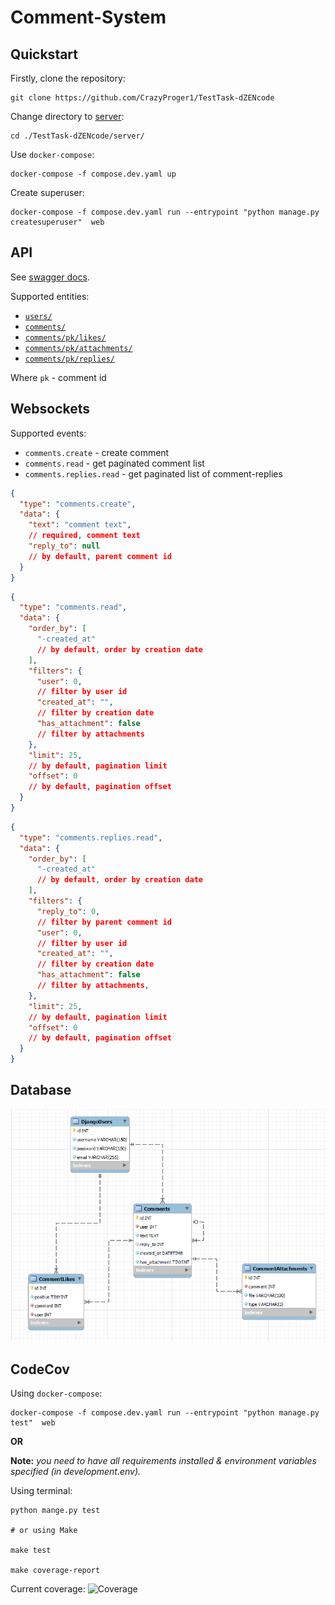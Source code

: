 # Comment-System

## Quickstart

Firstly, clone the repository:

```shell
git clone https://github.com/CrazyProger1/TestTask-dZENcode
```

Change directory to [server](server):

```shell
cd ./TestTask-dZENcode/server/
```

Use `docker-compose`:

```shell
docker-compose -f compose.dev.yaml up
```

Create superuser:

```shell
docker-compose -f compose.dev.yaml run --entrypoint "python manage.py createsuperuser"  web
```

## API

See <a href="http://localhost:8000/docs/swagger/" target="_blank">swagger docs</a>.

Supported entities:

- <a href="http://localhost:8000/api/v1/users/" target="_blank">`users/`</a>
- <a href="http://localhost:8000/api/v1/comments/" target="_blank">`comments/`</a>
- <a href="http://localhost:8000/api/v1/comments/1/likes/" target="_blank">`comments/pk/likes/`</a>
- <a href="http://localhost:8000/api/v1/comments/1/attachments/" target="_blank">`comments/pk/attachments/`</a>
- <a href="http://localhost:8000/api/v1/comments/1/replies/" target="_blank">`comments/pk/replies/`</a>

Where `pk` - comment id

## Websockets

Supported events:

- `comments.create` - create comment
- `comments.read` - get paginated comment list
- `comments.replies.read` - get paginated list of comment-replies

```json
{
  "type": "comments.create",
  "data": {
    "text": "comment text",
    // required, comment text
    "reply_to": null
    // by default, parent comment id
  }
}
```

```json
{
  "type": "comments.read",
  "data": {
    "order_by": [
      "-created_at"
      // by default, order by creation date
    ],
    "filters": {
      "user": 0,
      // filter by user id
      "created_at": "",
      // filter by creation date
      "has_attachment": false
      // filter by attachments
    },
    "limit": 25,
    // by default, pagination limit
    "offset": 0
    // by default, pagination offset
  }
}
```

```json
{
  "type": "comments.replies.read",
  "data": {
    "order_by": [
      "-created_at"
      // by default, order by creation date
    ],
    "filters": {
      "reply_to": 0,
      // filter by parent comment id
      "user": 0,
      // filter by user id
      "created_at": "",
      // filter by creation date
      "has_attachment": false
      // filter by attachments,
    },
    "limit": 25,
    // by default, pagination limit
    "offset": 0
    // by default, pagination offset
  }
}
```

## Database

<p align="center">
    <img src="docs/database/database_v1.png" alt="ERD">
</p>

## CodeCov

Using `docker-compose`:

```shell
docker-compose -f compose.dev.yaml run --entrypoint "python manage.py test"  web
```

**OR**

**Note:** _you need to have all requirements installed & environment variables specified (in development.env)._

Using terminal:

```shell
python mange.py test

# or using Make

make test

make coverage-report
```

Current coverage: <img src="https://img.shields.io/badge/coverage-87%25-green" alt="Coverage"/>